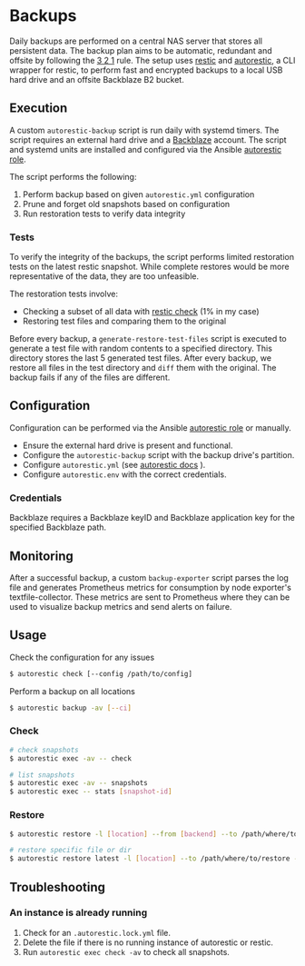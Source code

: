# Backups

Daily backups are performed on a central NAS server that stores all persistent
data. The backup plan aims to be automatic, redundant and offsite by following
the [3 2 1](https://www.backblaze.com/blog/the-3-2-1-backup-strategy) rule. The
setup uses [restic](https://restic.readthedocs.io/en/stable/) and
[autorestic](https://autorestic.vercel.app/), a CLI wrapper for restic, to
perform fast and encrypted backups to a local USB hard drive and an offsite
Backblaze B2 bucket.

## Execution

A custom `autorestic-backup` script is run daily with systemd timers. The script
requires an external hard drive and a
[Backblaze](https://www.backblaze.com/b2/cloud-storage.html) account. The script
and systemd units are installed and configured via the Ansible [autorestic
role](roles/autorestic.md).

The script performs the following:

1. Perform backup based on given `autorestic.yml` configuration
2. Prune and forget old snapshots based on configuration
3. Run restoration tests to verify data integrity

### Tests

To verify the integrity of the backups, the script performs limited restoration
tests on the latest restic snapshot. While complete restores would be more
representative of the data, they are too unfeasible.

The restoration tests involve:

- Checking a subset of all data with [restic
  check](https://restic.readthedocs.io/en/stable/045_working_with_repos.html#checking-integrity-and-consistency)
  (1% in my case)
- Restoring test files and comparing them to the original

Before every backup, a `generate-restore-test-files` script is executed to
generate a test file with random contents to a specified directory. This
directory stores the last 5 generated test files. After every backup, we restore
all files in the test directory and `diff` them with the original. The
backup fails if any of the files are different.

## Configuration

Configuration can be performed via the Ansible [autorestic
role](roles/autorestic.md) or manually.

- Ensure the external hard drive is present and functional.
- Configure the `autorestic-backup` script with the backup drive's partition.
- Configure `autorestic.yml` (see [autorestic
  docs](https://autorestic.vercel.app/config) ).
- Configure `autorestic.env` with the correct credentials.

### Credentials

Backblaze requires a Backblaze keyID and Backblaze application key for the
specified Backblaze path.

## Monitoring

After a successful backup, a custom `backup-exporter` script parses the log file
and generates Prometheus metrics for consumption by node exporter's
textfile-collector. These metrics are sent to Prometheus where they can be used
to visualize backup metrics and send alerts on failure.

## Usage

Check the configuration for any issues

```bash
$ autorestic check [--config /path/to/config]
```

Perform a backup on all locations

```bash
$ autorestic backup -av [--ci]
```

### Check

```bash
# check snapshots
$ autorestic exec -av -- check

# list snapshots
$ autorestic exec -av -- snapshots
$ autorestic exec -- stats [snapshot-id]
```

### Restore

```bash
$ autorestic restore -l [location] --from [backend] --to /path/where/to/restore

# restore specific file or dir
$ autorestic restore latest -l [location] --to /path/where/to/restore --include /path/to/restore
```

## Troubleshooting

### An instance is already running

1. Check for an `.autorestic.lock.yml` file.
2. Delete the file if there is no running instance of autorestic or restic.
3. Run `autorestic exec check -av` to check all snapshots.
